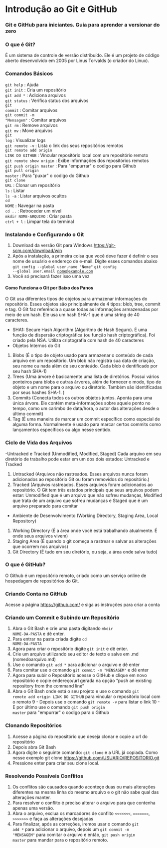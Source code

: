 # Introdução ao Git e GitHub

### Git e GitHub para iniciantes. Guia para aprender a versionar do zero




### O que é Git?<br />

É um sistema de controle de versão distribuído. Ele é um projeto de código aberto desenvolvido em 2005 por Linus Torvalds (o criador do Linux).


### Comandos Básicos

<code>git help</code> : Ajuda <br />
<code>git init</code> : Cria um repositório <br />
<code>git add *</code> : Adiciona arquivos <br />
<code>git status</code> : Verifica status dos arquivos <br />
<code>git commit</code> : Comitar arquivos <br />
<code>git commit -m "Mensagem"</code> : Comitar arquivos <br />
<code>git rm</code> : Remove arquivos <br />
<code>git mv</code> : Move arquivos <br />
<code>git log</code> : Visualizar logs <br />
<code>git remote -v</code> : Lista o link dos seus repositórios remotos <br />
<code>git remote add origin LINK DO GITHUB</code> : Vincular repositório local com um repositório remoto <br />
<code>git remote show origin</code> : Exibe informações dos repositórios remotos <br />
<code>git push origin master</code> : Para "empurrar" o codigo para Github <br />
<code>git pull origin master</code> : Para "puxar" o codigo do Github <br />
<code>git clone URL</code> : Clonar um repositório <br />
<code>ls</code> : Listar <br />
<code>ls -a</code> : Listar arquivos ocultos <br />
<code>cd NOME</code> : Navegar na pasta <br />
<code>cd ..</code> : Retroceder um nível <br />
<code>mkdir NOME-ARQUIVO</code> : Criar pasta <br />
<code>ctrl + l</code> : Limpar tela do terminal <br />


### Instalando e Configurando o Git

1. Download da versão Git para Windows  https://git-scm.com/download/win
2. Após a instalação, a primeira coisa que você deve fazer é definir o seu nome de usuário e endereço de e-mail. Digite esses comandos abaixo
   <code>git config --global user.name "Nome"</code>
   <code>git config --global user.email nome@example.com</code>
3. Você só precisará fazer isso uma vez 


#### Como Funciona o Git por Baixo dos Panos

O Git usa diferentes tipos de objetos para armazenar informações do repositório. Esses objetos são principalmente de 4 tipos: blob, tree, commit e tag. O Git faz referência a quase todas as informações armazenadas por meio de um hash. Ele usa um hash SHA-1 que é uma string de 40 caracteres.

- SHA1: Secure Hash Algorithm (Algoritmo de Hash Seguro). É uma função de dispersão criptográfica (ou função hash criptográfica). Foi criado pela NSA. Utiliza criptografia com hash de 40 caracteres
- Objetos Internos do Git 

1. Blobs (É o tipo de objeto usado para armazenar o conteúdo de cada arquivo em um repositório. Um blob não registra sua data de criação, seu nome ou nada além de seu conteúdo. Cada blob é dentificado por seu hash SHA-1)
2. Trees (Uma árvore é basicamente uma lista de diretórios. Possui vários ponteiros para blobs e outras árvores, além de fornecer o modo, tipo de objeto e um nome para o arquivo ou diretório. Também são identificadas por seus hashes SHA-1. )
3. Commits (Conecta todos os outros objetos juntos. Aponta para uma única árvore. Ele contém meta-informações sobre aquele ponto no tempo, como um carimbo de data/hora, o autor das alterações desde o último commit)
4. Tag (É uma maneira de marcar um commit específico como especial de alguma forma. Normalmente é usado para marcar certos commits como lançamentos específicos ou algo nesse sentido.


### Ciclo de Vida dos Arquivos

-Untracked e Tracked (Unmodified, Modified, Staged)
Cada arquivo em seu diretório de trabalho pode estar em um dos dois estados: Untracked e Tracked

1. Untracked (Arquivos não rastreados. Esses arquivos nunca foram adicionados ao repositório Git ou foram removidos do repositório.)
2. Tracked (Arquivos rastreados. Esses arquivos foram adicionados ao repositório. O Git tem três estados principais que seus arquivos podem estar: Unmodified que é um arquivo que não sofreu mudanças, Modified que trata de um arquivo que sofreu mudanças e Staged que é um arquivo preparado para comitar

- Ambiente de Desenvolvimento (Working Directory, Staging Area, Local Repository)

1. Working Directory (É a área onde você está trabalhando atualmente. É onde seus arquivos vivem)
2. Staging Area (É quando o git começa a rastrear e salvar as alterações que ocorrem nos arquivos)
3. Git Directory (É tudo em seu diretório, ou seja, a área onde salva tudo)


### O que é GitHub?

O Github é um repositório remoto, criado como um serviço online de hospedagem de repositórios do Git.


### Criando Conta no GitHub 

Acesse a página https://github.com/ e siga as instruções para criar a conta


### Criando um Commit e Subindo um Repositório

1. Abra o Git Bash e crie uma pasta digitando <code>mkdir NOME-DA-PASTA</code> e dê enter. 
2. Para entrar na pasta criada digite <code>cd NOME-DA-PASTA</code> 
3. Agora para criar o repositório digite <code>git init</code> e dê enter.
4. Crie um arquivo utilizando seu editor de texto e salve em .md (nomedoarquivo.md)
5. Use o comando <code>git add *</code> para adicionar o arquivo e dê enter
6. Para comitar use o comando <code>git commit -m "MENSAGEM"</code> e dê enter
7. Agora para subir o Repositório acesse o GitHub e clique em novo repositório e copie endereço/url gerada na opção “push an existing repository from the command line”
8. Abra o Git Bash onde está o seu projeto e use o comando <code>git remote add origin LINK DO GITHUB</code> para vincular o repositório local com o remoto
   9 - Depois use o comando <code>git remote -v</code> para listar o link
   10 - E por último use o comando <code>git push origin master</code> para "empurrar" o codigo para o Github


### Clonando Repositórios 

1. Acesse a página do repositório que deseja clonar e copie a url do repositório
2. Depois abra Git Bash
3. Agora digite o seguinte comando: <code>git clone</code> e a URL já copiada. Como nesse exemplo git clone https://github.com/USUARIO/REPOSITORIO.git 
4. Pressione enter para criar seu clone local. 


### Resolvendo Possíveis Conflitos

1. Os conflitos são causados quando aconteçe duas ou mais alterações diferentes na mesma linha do mesmo arquivo e o git não sabe qual das alterações manter.
2. Para resolver o conflito é preciso alterar o arquivo para que contenha apenas uma versão.
3. Abra o arquivo, exclua os marcadores de conflito `<<<<<<<`, `=======`, `>>>>>>>` e faça as alterações desejadas
4. Para finalizar, após as correções, iremos usar o comando <code>git add *</code> para adicionar  o arquivo, depois um <code>git commit -m "MENSAGEM"</code> para comitar o arquivo e então, <code>git push origin master</code> para mandar para o repositório remoto.
